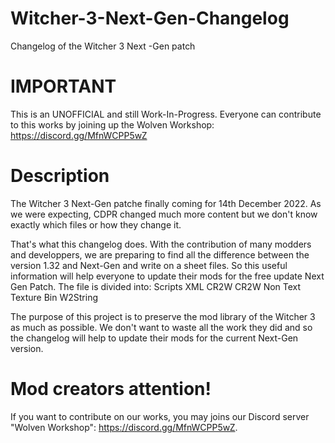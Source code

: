 # Witcher-3-Next-Gen-Changelog
Changelog of the Witcher 3 Next -Gen patch

# IMPORTANT
This is an UNOFFICIAL and still Work-In-Progress. Everyone can contribute to this works by joining up the Wolven Workshop: https://discord.gg/MfnWCPP5wZ

# Description
The Witcher 3 Next-Gen patche finally coming for 14th December 2022. As we were expecting, CDPR changed much more content but we don't know exactly which files or how they change it.

That's what this changelog does. With the contribution of many modders and developpers, we are preparing to find all the difference between the version 1.32 and Next-Gen and write on a sheet files. So this useful information will help everyone to update their mods for the free update Next Gen Patch.
The file is divided into:
Scripts
XML
CR2W
CR2W Non Text
Texture
Bin
W2String

The purpose of this project is to preserve the mod library of the Witcher 3 as much as possible. We don't want to waste all the work they did and so the changelog will help to update their mods for the current Next-Gen version.

# Mod creators attention!
If you want to contribute on our works, you may joins our Discord server "Wolven Workshop": https://discord.gg/MfnWCPP5wZ.
